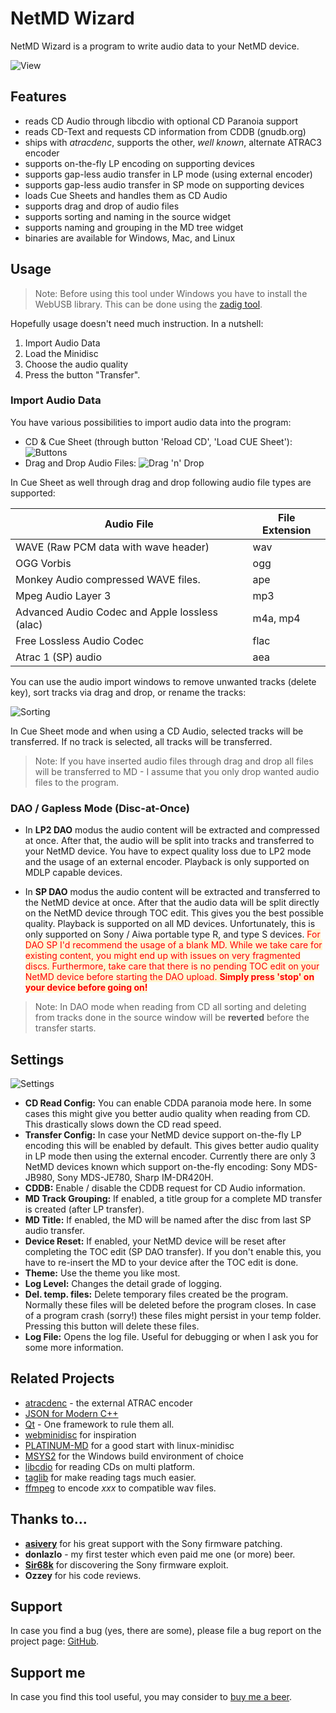 # NetMD Wizard #

NetMD Wizard is a program to write audio data to your NetMD device. 

![View](complete_view.png)

## Features ##

- reads CD Audio through libcdio with optional CD Paranoia support
- reads CD-Text and requests CD information from CDDB (gnudb.org)
- ships with *atracdenc*, supports the other, *well known*, alternate ATRAC3 encoder
- supports on-the-fly LP encoding on supporting devices
- supports gap-less audio transfer in LP mode (using external encoder)
- supports gap-less audio transfer in SP mode on supporting devices
- loads Cue Sheets and handles them as CD Audio
- supports drag and drop of audio files
- supports sorting and naming in the source widget
- supports naming and grouping in the MD tree widget
- binaries are available for Windows, Mac, and Linux

## Usage ##

> Note: Before using this tool under Windows you have to install the WebUSB library. This can be done using the [zadig tool](https://zadig.akeo.ie/).

Hopefully usage doesn't need much instruction. In a nutshell:

1. Import Audio Data
2. Load the Minidisc
3. Choose the audio quality
4. Press the button "Transfer".

### Import Audio Data ###

You have various possibilities to import audio data into the program:

- CD & Cue Sheet (through button 'Reload CD', 'Load CUE Sheet'):
![Buttons](load_buttons.png)
- Drag and Drop Audio Files: 
![Drag 'n' Drop](dnd.png)

In Cue Sheet as well through drag and drop following audio file types are supported:

| Audio File                                     | File Extension |
| ---------------------------------------------- | -------------- |
| WAVE (Raw PCM data with wave header)           | wav            |
| OGG Vorbis                                     | ogg            |
| Monkey Audio compressed WAVE files.            | ape            |
| Mpeg Audio Layer 3                             | mp3            |
| Advanced Audio Codec and Apple lossless (alac) | m4a, mp4       |
| Free Lossless Audio Codec                      | flac           |
| Atrac 1 (SP) audio                             | aea            |

You can use the audio import windows to remove unwanted tracks (delete key), sort tracks via drag and drop, or rename the tracks:

 ![Sorting](sorting.png)

In Cue Sheet mode and when using a CD Audio, selected tracks will be transferred. If no track is selected, all tracks will be transferred. 

> Note: If you have inserted audio files through drag and drop all files will be transferred to MD - I assume that you only drop wanted audio files to the program. 

### DAO / Gapless Mode (Disc-at-Once) ###

* In **LP2 DAO** modus the audio content will be extracted and compressed at once.  After that, the audio will be split into tracks and transferred to your NetMD device. You have to expect quality loss  due to LP2 mode and the usage of an external encoder. Playback is only supported on MDLP capable devices.

* In **SP DAO** modus the audio content will be extracted and transferred to the NetMD device at once. After that the audio data will be split directly on the NetMD device through TOC edit. This gives you the best possible quality. Playback is supported on all MD devices. Unfortunately, this is only supported on Sony / Aiwa portable type R, and type S devices.
<span style='color:red; background-color: #fff6d1'>For DAO SP I'd recommend the usage of a blank MD. While we take care for existing content, you might end up with issues on very fragmented discs. Furthermore, take care that there is no pending TOC edit on your NetMD device before starting the DAO upload. <b>Simply press 'stop' on your device  before going on!</b></span>

> Note: In DAO mode when reading from CD all sorting and deleting from tracks done in the source window will be **reverted** before the transfer starts.

## Settings ##

![Settings](settings.png)

- __CD Read Config:__ You can enable CDDA paranoia mode here. In some cases this might give you better audio quality when reading from CD. This drastically slows down the CD read speed.
- __Transfer Config:__ In case your NetMD device support on-the-fly LP encoding this will be enabled by default. This gives better audio quality in LP mode then using the external encoder. Currently there are only 3 NetMD devices known which support on-the-fly encoding: Sony MDS-JB980, Sony MDS-JE780, Sharp IM-DR420H.
- __CDDB:__ Enable / disable the CDDB request for CD Audio information.
- __MD Track Grouping:__ If enabled, a title group for a complete MD transfer is created (after LP transfer).
- __MD Title:__ If enabled, the MD will be named after the disc from last SP audio transfer.
- **Device Reset:** If enabled, your NetMD device will be reset after completing the TOC edit (SP DAO transfer). If you don't enable this, you have to re-insert the MD to your device after the TOC edit is done. 
- __Theme:__ Use the theme you like most.
- __Log Level:__ Changes the detail grade of logging. 
- __Del. temp. files:__ Delete temporary files created be the program. Normally these files will be deleted before the program closes. In case of a program crash (sorry!) these files might persist in your temp folder. Pressing this button will delete these files.
- __Log File:__ Opens the log file. Useful for debugging or when I ask you for some more information. 

## Related Projects ##
- [atracdenc](https://github.com/dcherednik/atracdenc) - the external ATRAC encoder
- [JSON for Modern C++](https://github.com/nlohmann/json)
- [Qt](https://qt.io) - One framework to rule them all.
- [webminidisc](https://github.com/cybercase/webminidisc) for inspiration
- [PLATINUM-MD](https://github.com/gavinbenda/platinum-md) for a good start with linux-minidisc
- [MSYS2](https://www.msys2.org/) for the Windows build environment of choice
- [libcdio](https://www.gnu.org/software/libcdio/) for reading CDs on multi platform.
- [taglib](https://taglib.org/) for make reading tags much easier.
- [ffmpeg](https://www.ffmpeg.org/) to encode _xxx_ to compatible wav files. 

## Thanks to... 

* [**asivery**](https://www.reddit.com/user/asivery/) for his great support with the Sony firmware patching.
* **donlazlo** - my first tester which even paid me one (or more) beer.
* [**Sir68k**](https://www.reddit.com/u/Sir68k/) for discovering the Sony firmware exploit.
* **Ozzey** for his code reviews.

## Support ##

In case you find a bug (yes, there are some), please file a bug report on the project page: [GitHub](https://github.com/Jo2003/cd2netmd_gui).

## Support me ##
In case you find this tool useful, you may consider to [buy me a beer](https://paypal.me/Jo2003).

